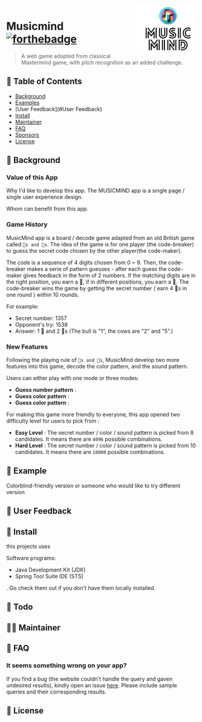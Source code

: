 <img src="src/main/resources/static/images/logo.png" align= "right" width="160px" height="130px"/>

# Musicmind [![forthebadge](https://forthebadge.com/images/badges/built-with-love.svg)](https://forthebadge.com)
> A web game adapted from classical Mastermind game, with pitch recognition as an added challenge.
## 🚩 Table of Contents

- [Background](#Background)
- [Examples](#Examples)
- [User Feedback](#User Feedback)
- [Install](#Install)
- [Maintainer](#Maintainer)
- [FAQ](#FAQ)
- [Sponsors](#sponsors-)
- [License](#License)

## 📕 Background
### Value of this App
Why I'd like to develop this app.
The MUSICMIND app is a single page / single user experience design. 

Whom can benefit from this app.


### Game History
MusicMind app is a board / decode game adapted from an old British game called `🐂s and 🐄s`.
The idea of the game is for one player (the code-breaker) to guess the secret code chosen by the 
other player(the code-maker).  

The code is a sequence of 4 digits chosen from 0 ~ 9. Then, the code-breaker makes a serie of 
pattern guesses - after each guess the code-maker gives feedback in the form of 2 numbers. If 
the matching digits are in the right position, you earn a 🐂, if in different positions, you earn 
a 🐄.  The code-breaker wins the game by getting the secret number ( earn 4 🐂s in one round ) 
within 10 rounds.

For example:  
* Secret number: 1357  
* Opponent's try: 1538  
* Answer: 1 🐂 and 2 🐄s (The bull is "1", the cows are "2" and "5".)  

### New Features  
Following the playing rule of `🐂s and 🐄s`, MusicMind develop two more features into 
this game, 
decode the color pattern, and the sound pattern.

Users can either play with one mode or three modes:
* **Guess number pattern** :
* **Guess color pattern** :
* **Guess color pattern** :

For making this game more friendly to everyone, this app opened two difficulty level for users
to pick from :
* **Easy Level** : The secret number / color / sound pattern is picked from 8 candidates.
  It means there are `4096` possible combinations.
* **Hard Level** : The secret number / color / sound pattern is picked from 10 candidates.
  It means there are `10000` possible combinations.


## 🎨 Example

  
Colorblind-friendly version or someone who would like to try different version

## 🐾 User Feedback



## 🔧 Install
this projects uses 

Software programs:
* Java Development Kit (JDK)
* Spring Tool Suite IDE (STS)

. Go check them out if you don't have them locally installed.

## 🤸 Todo

## 👩‍💻 Maintainer

## 💬 FAQ
### It seems something wrong on your app?


If you find a bug (the website couldn't handle the query and gaven undesired results), kindly 
open an issue [here](https://github.com/clairefan816/game-coding-challenge/issues/new). Please 
include sample queries and their corresponding results.



## 📜 License